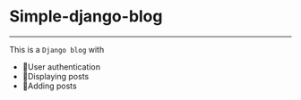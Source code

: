 # Simple-django-blog
--------
This is a ``Django blog`` with 
- 👦User authentication
- 📜Displaying posts 
- 📝Adding posts
